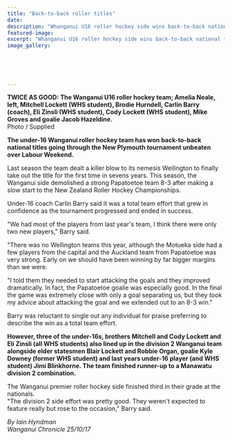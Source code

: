 ```yaml
---
title: "Back-to-back roller titles"
date: 
description: "Whanganui U16 roller hockey side wins back-to-back national titles.  Three of the U16s, brothers Mitchell & Cody Lockett & Eli Zinsli (all WHS students) also lined up in the div 2.."
featured-image: 
excerpt: "Whanganui U16 roller hockey side wins back-to-back national titles over Labour Weekend. Three of the U16s, brothers Mitchell and Cody Lockett and Eli Zinsli (all WHS students) also lined up in the division 2 Wanganui team."
image_gallery:
	
	
	
	
	
---
```


<p><strong>TWICE AS GOOD: The Wanganui U16 roller hockey team; Amelia Neale, left, Mitchell Lockett (WHS student), Brodie Hurndell, Carlin Barry (coach), Eli Zinsli <strong>(WHS student)</strong>, Cody Lockett <strong>(WHS student)</strong>, Mike Groves and goalie Jacob Hazeldine.<br /></strong>Photo / Supplied</p>
<p class="element element-paragraph"><strong>The under-16 Wanganui roller hockey team has won back-to-back national titles going through the New Plymouth tournament unbeaten over Labour Weekend.</strong></p>
<p class="element element-paragraph">Last season the team dealt a killer blow to its nemesis Wellington to finally take out the title for the first time in sevens years. This season, the Wanganui side demolished a strong Papatoetoe team 8-3 after making a slow start to the New Zealand Roller Hockey Championships.</p>
<p class="element element-paragraph">Under-16 coach Carlin Barry said it was a total team effort that grew in confidence as the tournament progressed and ended in success.</p>
<p class="element element-paragraph">"We had most of the players from last year's team, I think there were only two new players," Barry said.</p>
<p class="element element-paragraph">"There was no Wellington teams this year, although the Motueka side had a few players from the capital and the Auckland team from Papatoetoe was very strong. Early on we should have been winning by far bigger margins than we were.</p>
<p class="element element-paragraph">"I told them they needed to start attacking the goals and they improved dramatically. In fact, the Papatoetoe goalie was especially good. In the final the game was extremely close with only a goal separating us, but they took my advice about attacking the goal and we extended out to an 8-3 win."</p>
<p class="element element-paragraph">Barry was reluctant to single out any individual for praise preferring to describe the win as a total team effort.</p>
<p class="element element-paragraph"><strong>However, three of the under-16s, brothers Mitchell and Cody Lockett and Eli Zinsli&nbsp;(all WHS students) also lined up in the division 2 Wanganui team alongside elder statesmen Blair Lockett and Robbie Organ, goalie Kyle Downey (former WHS student) and last years under-16 player (and WHS student)&nbsp;Jimi Blinkhorne. The team finished runner-up to a Manawatu division 2 combination.</strong></p>
<p class="element element-paragraph">The Wanganui premier roller hockey side finished third in their grade at the nationals.<br />"The division 2 side effort was pretty good. They weren't expected to feature really but rose to the occasion," Barry said.</p>
<p><em>By&nbsp;Iain Hyndman<br />Wanganui Chronicle 25/10/17</em></p>

